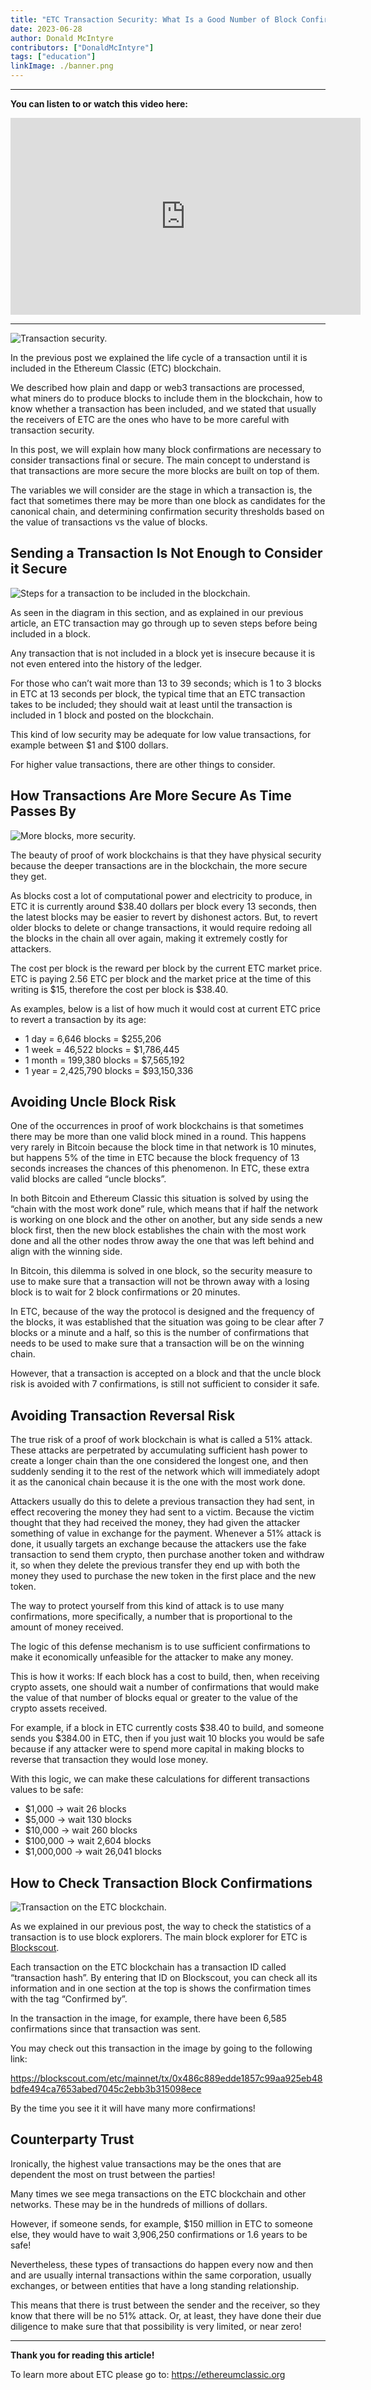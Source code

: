 ```yaml
---
title: "ETC Transaction Security: What Is a Good Number of Block Confirmations?"
date: 2023-06-28
author: Donald McIntyre
contributors: ["DonaldMcIntyre"]
tags: ["education"]
linkImage: ./banner.png
---
```


---
**You can listen to or watch this video here:**

<iframe width="560" height="315" src="https://www.youtube.com/embed/GdZhTavyLCQ" title="YouTube video player" frameborder="0" allow="accelerometer; autoplay; clipboard-write; encrypted-media; gyroscope; picture-in-picture; web-share" allowfullscreen></iframe>

---

![Transaction security.](./banner.png)

In the previous post we explained the life cycle of a transaction until it is included in the Ethereum Classic (ETC) blockchain.

We described how plain and dapp or web3 transactions are processed, what miners do to produce blocks to include them in the blockchain, how to know whether a transaction has been included, and we stated that usually the receivers of ETC are the ones who have to be more careful with transaction security.

In this post, we will explain how many block confirmations are necessary to consider transactions final or secure. The main concept to understand is that transactions are more secure the more blocks are built on top of them.

The variables we will consider are the stage in which a transaction is, the fact that sometimes there may be more than one block as candidates for the canonical chain, and determining confirmation security thresholds based on the value of transactions vs the value of blocks.

## Sending a Transaction Is Not Enough to Consider it Secure

![Steps for a transaction to be included in the blockchain.](./2.png)

As seen in the diagram in this section, and as explained in our previous article, an ETC transaction may go through up to seven steps before being included in a block.

Any transaction that is not included in a block yet is insecure because it is not even entered into the history of the ledger. 

For those who can’t wait more than 13 to 39 seconds; which is 1 to 3 blocks in ETC at 13 seconds per block, the typical time that an ETC transaction takes to be included; they should wait at least until the transaction is included in 1 block and posted on the blockchain.

This kind of low security may be adequate for low value transactions, for example between $1 and $100 dollars. 

For higher value transactions, there are other things to consider.

## How Transactions Are More Secure As Time Passes By

![More blocks, more security.](./1.png)

The beauty of proof of work blockchains is that they have physical security because the deeper transactions are in the blockchain, the more secure they get.

As blocks cost a lot of computational power and electricity to produce, in ETC it is currently around $38.40 dollars per block every 13 seconds, then the latest blocks may be easier to revert by dishonest actors. But, to revert older blocks to delete or change transactions, it would require redoing all the blocks in the chain all over again, making it extremely costly for attackers.

The cost per block is the reward per block by the current ETC market price. ETC is paying 2.56 ETC per block and the market price at the time of this writing is $15, therefore the cost per block is $38.40.

As examples, below is a list of how much it would cost at current ETC price to revert a transaction by its age:

- 1 day = 6,646 blocks = $255,206
- 1 week = 46,522 blocks = $1,786,445
- 1 month = 199,380 blocks = $7,565,192
- 1 year = 2,425,790 blocks = $93,150,336

## Avoiding Uncle Block Risk

One of the occurrences in proof of work blockchains is that sometimes there may be more than one valid block mined in a round. This happens very rarely in Bitcoin because the block time in that network is 10 minutes, but happens 5% of the time in ETC because the block frequency of 13 seconds increases the chances of this phenomenon. In ETC, these extra valid blocks are called “uncle blocks”.

In both Bitcoin and Ethereum Classic this situation is solved by using the “chain with the most work done” rule, which means that if half the network is working on one block and the other on another, but any side sends a new block first, then the new block establishes the chain with the most work done and all the other nodes throw away the one that was left behind and align with the winning side.

In Bitcoin, this dilemma is solved in one block, so the security measure to use to make sure that a transaction will not be thrown away with a losing block is to wait for 2 block confirmations or 20 minutes.

In ETC, because of the way the protocol is designed and the frequency of the blocks, it was established that the situation was going to be clear after 7 blocks or a minute and a half, so this is the number of confirmations that needs to be used to make sure that a transaction will be on the winning chain.

However, that a transaction is accepted on a block and that the uncle block risk is avoided with 7 confirmations, is still not sufficient to consider it safe.

## Avoiding Transaction Reversal Risk

The true risk of a proof of work blockchain is what is called a 51% attack. These attacks are perpetrated by accumulating sufficient hash power to create a longer chain than the one considered the longest one, and then suddenly sending it to the rest of the network which will immediately adopt it as the canonical chain because it is the one with the most work done.

Attackers usually do this to delete a previous transaction they had sent, in effect recovering the money they had sent to a victim. Because the victim thought that they had received the money, they had given the attacker something of value in exchange for the payment. Whenever a 51% attack is done, it usually targets an exchange because the attackers use the fake transaction to send them crypto, then purchase another token and withdraw it, so when they delete the previous transfer they end up with both the money they used to purchase the new token in the first place and the new token.

The way to protect yourself from this kind of attack is to use many confirmations, more specifically, a number that is proportional to the amount of money received.

The logic of this defense mechanism is to use sufficient confirmations to make it economically unfeasible for the attacker to make any money.

This is how it works: If each block has a cost to build, then, when receiving crypto assets, one should wait a number of confirmations that would make the value of that number of blocks equal or greater to the value of the crypto assets received.

For example, if a block in ETC currently costs $38.40 to build, and someone sends you $384.00 in ETC, then if you just wait 10 blocks you would be safe because if any attacker were to spend more capital in making blocks to reverse that transaction they would lose money.

With this logic, we can make these calculations for different transactions values to be safe:

- $1,000 -> wait 26 blocks
- $5,000 -> wait 130 blocks
- $10,000 -> wait 260 blocks
- $100,000 -> wait 2,604 blocks
- $1,000,000 -> wait 26,041 blocks

## How to Check Transaction Block Confirmations

![Transaction on the ETC blockchain.](./3.png)

As we explained in our previous post, the way to check the statistics of a transaction is to use block explorers. The main block explorer for ETC is [Blockscout](https://blockscout.com/etc/mainnet).

Each transaction on the ETC blockchain has a transaction ID called “transaction hash”. By entering that ID on Blockscout, you can check all its information and in one section at the top is shows the confirmation times with the tag “Confirmed by”.

In the transaction in the image, for example, there have been 6,585 confirmations since that transaction was sent.

You may check out this transaction in the image by going to the following link:

https://blockscout.com/etc/mainnet/tx/0x486c889edde1857c99aa925eb48bdfe494ca7653abed7045c2ebb3b315098ece

By the time you see it it will have many more confirmations!

## Counterparty Trust

Ironically, the highest value transactions may be the ones that are dependent the most on trust between the parties!

Many times we see mega transactions on the ETC blockchain and other networks. These may be in the hundreds of millions of dollars.

However, if someone sends, for example, $150 million in ETC to someone else, they would have to wait 3,906,250 confirmations or 1.6 years to be safe!

Nevertheless, these types of transactions do happen every now and then and are usually internal transactions within the same corporation, usually exchanges, or between entities that have a long standing relationship.

This means that there is trust between the sender and the receiver, so they know that there will be no 51% attack. Or, at least, they have done their due diligence to make sure that that possibility is very limited, or near zero!

---

**Thank you for reading this article!**

To learn more about ETC please go to: https://ethereumclassic.org

